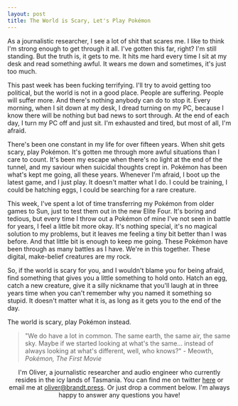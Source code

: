 ```yaml
---
layout: post
title: The World is Scary, Let's Play Pokémon
---
```


As a journalistic researcher, I see a lot of shit that scares me. I like to think I'm strong enough to get through it all. I've gotten this far, right? I'm still standing. But the truth is, it gets to me. It hits me hard every time I sit at my desk and read something awful. It wears me down and sometimes, it's just too much. 

This past week has been fucking terrifying. I'll try to avoid getting too political, but the world is not in a good place. People are suffering. People will suffer more. And there's nothing anybody can do to stop it. Every morning, when I sit down at my desk, I dread turning on my PC, because I know there will be nothing but bad news to sort through. At the end of each day, I turn my PC off and just sit. I'm exhausted and tired, but most of all, I'm afraid. 

There's been one constant in my life for over fifteen years. When shit gets scary, play Pokémon. It's gotten me through more awful situations than I care to count. It's been my escape when there's no light at the end of the tunnel, and my saviour when suicidal thoughts crept in. Pokémon has been what's kept me going, all these years. Whenever I'm afraid, I boot up the latest game, and I just play. It doesn't matter what I do. I could be training, I could be hatching eggs, I could be searching for a rare creature. 

This week, I've spent a lot of time transferring my Pokémon from older games to Sun, just to test them out in the new Elite Four. It's boring and tedious, but every time I throw out a Pokémon of mine I've not seen in battle for years, I feel a little bit more okay. It's nothing special, it's no magical solution to my problems, but it leaves me feeling a tiny bit better than I was before. And that little bit is enough to keep me going. These Pokémon have been through as many battles as I have. We're in this together. These digital, make-belief creatures are my rock. 

So, if the world is scary for you, and I wouldn't blame you for being afraid, find something that gives you a little something to hold onto. Hatch an egg, catch a new creature, give it a silly nickname that you'll laugh at in three years time when you can't remember why you named it something so stupid. It doesn't matter what it is, as long as it gets you to the end of the day. 

The world is scary, play Pokémon instead. 



> "We do have a lot in common. The same earth, the same air, the same sky. Maybe if we started looking at what's the same... instead of always looking at what's different, well, who knows?" - Meowth, *Pokémon, The First Movie*



<center>

I'm Oliver, a journalistic researcher and audio engineer who currently resides in the icy lands of Tasmania. You can find me on twitter [here](https://twitter.com/chocobalt) or email me at [oliver@brandt.press](mailto:oliver@brandt.press). Or just drop a comment below. I'm always happy to answer any questions you have!

</center>
